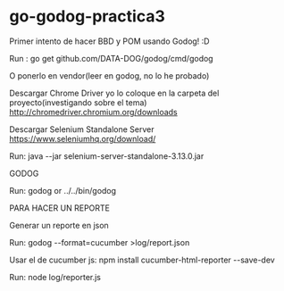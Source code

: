 # go-godog-practica3

Primer intento de hacer BBD y POM usando Godog! :D

Run :
    go get github.com/DATA-DOG/godog/cmd/godog

O ponerlo en vendor(leer en godog, no lo he probado)


Descargar Chrome Driver yo lo coloque en la carpeta del proyecto(investigando sobre el tema)
http://chromedriver.chromium.org/downloads

Descargar Selenium Standalone Server
https://www.seleniumhq.org/download/

Run:
    java --jar selenium-server-standalone-3.13.0.jar

GODOG

Run:
    godog
or
    ../../bin/godog


PARA HACER UN REPORTE

Generar un reporte en json

Run:
    godog --format=cucumber >log/report.json

Usar el de cucumber js:
npm install cucumber-html-reporter --save-dev


Run:
    node log/reporter.js

